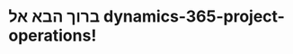 # <a name="welcome-to-dynamics-365-project-operations"></a>ברוך הבא אל dynamics-365-project-operations!